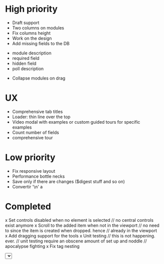 High priority
===================
- Draft support
- Two columns on modules
- Fix columns height
- Work on the design
- Add missing fields to the DB
* module description
* required field
* hidden field
* poll description
- Collapse modules on drag

UX
========
- Comprehensive tab titles
- Loader: thin line over the top
- Video modal with examples or custom guided tours for specific examples
- Count number of fields
- comprehensive tour

Low priority
==================
- Fix responsive layout
- Performance bottle necks
- Save only if there are changes ($digest stuff and so on)
- Convertir '\n' a <p>

Completed
=========
x Set controls disabled when no element is selected
// no central controls exist anymore
x Scroll to the added item when not in the viewport
// no need to since the item is created when dropped. hence
// already in the viewport
x Add dragging support for the tools
x Unit testing 
// this is not happening. ever.
// unit testing require an obscene amount of set up and noddle
// apocalypse fighting
x Fix tag nesting <div> <element> <select> for fields
x Clean CSS
x Fix HTML5 semantics when possible 
x Angular dupes error on duplicated select options 
x Happy face along with "you have not added any fields message"
// used an arrow instead
x Use ng-class instead of jQuerying it
x Use animated background for selected elements
// A css3 background was used instead
x Guided tour at the beginning of a poll
x Favicons
x Reproduce scope bug in directives. 
  x Take out repetition in directives
  x File issue if bug in Angular
x Deleting is buggy after reordering the elements
